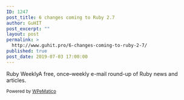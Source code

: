 ```yaml
---
ID: 1247
post_title: 6 changes coming to Ruby 2.7
author: GuHIT
post_excerpt: ""
layout: post
permalink: >
  http://www.guhit.pro/6-changes-coming-to-ruby-2-7/
published: true
post_date: 2019-07-03 17:00:00
---
```

Ruby WeeklyA free, once&ndash;weekly e-mail round-up of Ruby news and articles.<p class="wpematico_credit"><small>Powered by <a href="http://www.wpematico.com" target="_blank">WPeMatico</a></small></p>